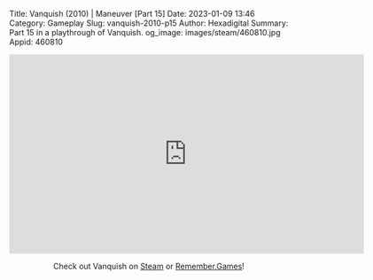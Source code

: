 Title: Vanquish (2010) | Maneuver [Part 15]
Date: 2023-01-09 13:46
Category: Gameplay
Slug: vanquish-2010-p15
Author: Hexadigital
Summary: Part 15 in a playthrough of Vanquish.
og_image: images/steam/460810.jpg
Appid: 460810

<center><iframe src="https://www.youtube.com/embed/kb_h5PC67Ds?feature=oembed" allow="accelerometer; autoplay; encrypted-media; gyroscope; picture-in-picture" width="640" height="360" frameborder="0"></iframe>

Check out Vanquish on [Steam](https://store.steampowered.com/app/460810/?curator_clanid=34633900) or [Remember.Games](https://remember.games/game/5442/vanquish/)!</center>

